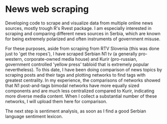 # News web scraping

Developing code to scrape and visualize data from multiple online news sources, mostly trough R's Rvest package. 
I am especially interested in scraping and comparing different news sources in Serbia, which are known for being extremely polarized and often instruments of government misuse.

For these purposes, aside from scraping from RTV Slovenia (this was done just to 'get the ropes'), I have scraped Serbian N1 tv (a generally pro-western, corporate-owned media house) and Kurir (pro-russian, government controlled 'yellow press' tabloid that is extremely popular nevertheless). To this date, I have been doing comparison of news topics by scraping posts and their tags and plotting networks to find tags with greatest centrality. In my experience, the comparisons of networks showed that N1 post-and-tags bimodal networks have more equally sized components and are much less centralized compared to Kurir, indicating more diverse media content. When I collect a substantial number of these networks, I will upload them here for comparison.

The next step is sentiment analysis, as soon as I find a good Serbian language sentiment lexicon.
